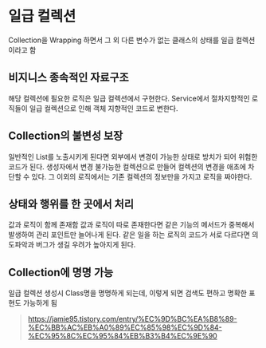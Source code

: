 # 일급 컬렉션

Collection을 Wrapping 하면서 그 외 다른 변수가 없는 클래스의 상태를 일급 컬렉션이라고 함

## 비지니스 종속적인 자료구조
해당 컬렉션에 필요한 로직은 일급 컬렉션에서 구현한다.
Service에서 절차지향적인 로직들이 일급 컬렉션으로 인해 객체 지향적인 코드로 변한다.

## Collection의 불변성 보장
일반적인 List를 노출시키게 된다면 외부에서 변경이 가능한 상태로 방치가 되어 위험한 코드가 된다.
생성자에서 변경 불가능한 컬렉션으로 만들어 컬렉션의 변경을 애초에 차단할 수 있다.
그 이외의 로직에서는 기존 컬렉션의 정보만을 가지고 로직을 짜야한다.

## 상태와 행위를 한 곳에서 처리
값과 로직이 함께 존재함
값과 로직이 따로 존재한다면 같은 기능의 메서드가 중복해서 발생하여 관리 포인트만 늘어나게 된다.
같은 일을 하는 로직의 코드가 서로 다르다면 의도파악과 버그가 생길 우려가 높아지게 된다.

## Collection에 명명 가능
일급 컬렉션 생성시 Class명을 명명하게 되는데, 이렇게 되면 검색도 편하고 명확한 표현도 가능하게 됨



> https://jamie95.tistory.com/entry/%EC%9D%BC%EA%B8%89-%EC%BB%AC%EB%A0%89%EC%85%98%EC%9D%84-%EC%95%8C%EC%95%84%EB%B3%B4%EC%9E%90
